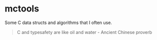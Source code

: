 # mctools
Some C data structs and algorithms that I often use. 
> C and typesafety are like oil and water
\- Ancient Chinese proverb
